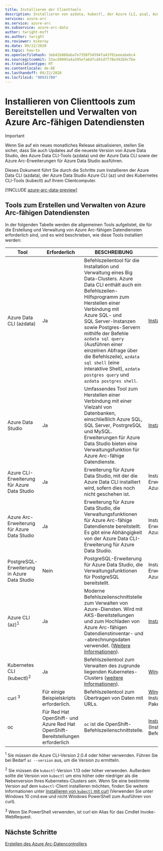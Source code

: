 ```yaml
---
title: Installieren der Clienttools
description: Installieren von azdata, kubectl, der Azure CLI, psql, Azure Data Studio (Insider) und der Arc-Erweiterung für Azure Data Studio
services: azure-arc
ms.service: azure-arc
ms.subservice: azure-arc-data
author: twright-msft
ms.author: twright
ms.reviewer: mikeray
ms.date: 09/22/2020
ms.topic: how-to
ms.openlocfilehash: 3eb41b868aba7e7350f54594fa43f01eeeabebc4
ms.sourcegitcommit: 53acd9895a4a395efa6d7cd41d7f78e392b9cfbe
ms.translationtype: HT
ms.contentlocale: de-DE
ms.lasthandoff: 09/22/2020
ms.locfileid: "90931780"
---
```

# <a name="install-client-tools-for-deploying-and-managing-azure-arc-enabled-data-services"></a>Installieren von Clienttools zum Bereitstellen und Verwalten von Azure Arc-fähigen Datendiensten

> [!IMPORTANT]
> Wenn Sie auf ein neues monatliches Release aktualisieren, stellen Sie sicher, dass Sie auch Updates auf die neueste Version von Azure Data Studio, des Azure Data CLI-Tools (azdata) und der Azure Data CLI sowie der Azure Arc-Erweiterungen für Azure Data Studio ausführen.

Dieses Dokument führt Sie durch die Schritte zum Installieren der Azure Data CLI (azdata), der Azure Data Studio Azure CLI (az) und des Kubernetes CLI-Tools (kubectl) auf Ihrem Clientcomputer.

[!INCLUDE [azure-arc-data-preview](../../../includes/azure-arc-data-preview.md)]

## <a name="tools-for-creating-and-managing-azure-arc-enabled-data-services"></a>Tools zum Erstellen und Verwalten von Azure Arc-fähigen Datendiensten 

In der folgenden Tabelle werden die allgemeinen Tools aufgelistet, die für die Erstellung und Verwaltung von Azure Arc-fähigen Datendiensten erforderlich sind, und es wird beschrieben, wie diese Tools installiert werden:

| Tool | Erforderlich | BESCHREIBUNG | Installation |
|---|---|---|---|
| Azure Data CLI (azdata) | Ja | Befehlszeilentool für die Installation und Verwaltung eines Big Data-Clusters. Azure Data CLI enthält auch ein Befehlszeilen-Hilfsprogramm zum Herstellen einer Verbindung mit Azure SQL- und SQL Server-Instanzen sowie Postgres-Servern mithilfe der Befehle `azdata sql query` (Ausführen einer einzelnen Abfrage über die Befehlszeile), `azdata sql shell` (eine interaktive Shell), `azdata postgres query` und `azdata postgres shell`. | [Installieren](/sql/azdata/install/deploy-install-azdata?toc=/azure/azure-arc/data/toc.json&bc=/azure/azure-arc/data/breadcrumb/toc.json) |
| Azure Data Studio | Ja | Umfassendes Tool zum Herstellen einer Verbindung mit einer Vielzahl von Datenbanken, einschließlich Azure SQL, SQL Server, PostrgreSQL und MySQL. Erweiterungen für Azure Data Studio bieten eine Verwaltungsfunktion für Azure Arc-fähige Datendienste. | [Installieren](https://aka.ms/getazuredatastudio) |
| Azure CLI-Erweiterung für Azure Data Studio | Ja | Erweiterung für Azure Data Studio, mit der die Azure Data CLI installiert wird, sofern dies noch nicht geschehen ist.| Installation aus dem Erweiterungskatalog in Azure Data Studio.|
| Azure Arc-Erweiterung für Azure Data Studio | Ja | Erweiterung für Azure Data Studio, die Verwaltungsfunktionen für Azure Arc-fähige Datendienste bereitstellt. Es gibt eine Abhängigkeit von der Azure Data CLI-Erweiterung für Azure Data Studio. | Installation aus dem Erweiterungskatalog in Azure Data Studio.|
| PostgreSQL-Erweiterung in Azure Data Studio | Nein | PostgreSQL-Erweiterung für Azure Data Studio, die Verwaltungsfunktionen für PostgreSQL bereitstellt. | <!--{need link} [Install](../azure-data-studio/data-virtualization-extension.md) --> Installation aus dem Erweiterungskatalog in Azure Data Studio.|
| Azure CLI (az)<sup>1</sup> | Ja | Moderne Befehlszeilenschnittstelle zum Verwalten von Azure-Diensten. Wird mit AKS-Bereitstellungen und zum Hochladen von Azure Arc-fähigen Datendienstinventar- und -abrechnungsdaten verwendet. ([Weitere Informationen](/cli/azure/?view=azure-cli-latest&preserve-view=true)). | [Installieren](/cli/azure/install-azure-cli?view=azure-cli-latest&preserve-view=true) |
| Kubernetes CLI (kubectl)<sup>2</sup> | Ja | Befehlszeilentool zum Verwalten des zugrunde liegenden Kubernetes-Clusters ([weitere Informationen](https://kubernetes.io/docs/tasks/tools/install-kubectl/)). | [Windows](https://kubernetes.io/docs/tasks/tools/install-kubectl/#install-with-powershell-from-psgallery) \| [Linux](https://kubernetes.io/docs/tasks/tools/install-kubectl/#install-using-native-package-management) |
| curl <sup>3</sup> | Für einige Beispielskripts erforderlich. | Befehlszeilentool zum Übertragen von Daten mit URLs. | [Windows](https://curl.haxx.se/windows/) \| Linux: Installieren von curl-Paket |
| oc | Für Red Hat OpenShift- und Azure Red Hat OpenShift-Bereitstellungen erforderlich |`oc` ist die OpenShift-Befehlszeilenschnittstelle. | [Installing the CLI](https://docs.openshift.com/container-platform/4.4/cli_reference/openshift_cli/getting-started-cli.html#installing-the-cli) (Installieren der Befehlszeilenschnittstelle)



<sup>1</sup> Sie müssen die Azure CLI-Version 2.0.4 oder höher verwenden. Führen Sie bei Bedarf `az --version` aus, um die Version zu ermitteln.

<sup>2</sup> Sie müssen die `kubectl`-Version 1.13 oder höher verwenden. Außerdem sollte die Version von `kubectl` um eins höher oder niedriger als die Nebenversion Ihres Kubernetes-Clusters sein. Wenn Sie eine bestimmte Version auf dem `kubectl`-Client installieren möchten, finden Sie weitere Informationen unter [Installieren von `kubectl` mit curl](https://kubernetes.io/docs/tasks/tools/install-kubectl/#install-kubectl-binary-using-curl) (Verwenden Sie unter Windows 10 cmd.exe und nicht Windows PowerShell zum Ausführen von curl).

<sup>3</sup> Wenn Sie PowerShell verwenden, ist curl ein Alias für das Cmdlet Invoke-WebRequest.

## <a name="next-steps"></a>Nächste Schritte

[Erstellen des Azure Arc-Datencontrollers](create-data-controller.md)
